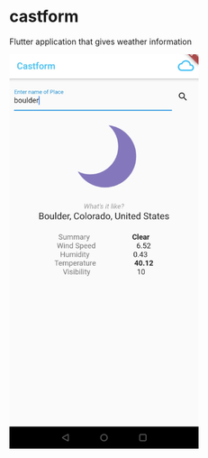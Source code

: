 # castform

Flutter application that gives weather information

<img src="/castform-snap.jpg" height="700">

